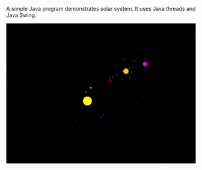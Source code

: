 A simple Java program demonstrates solar system.
It uses Java threads and Java Swing.

![alt text](showcosmos.png)
